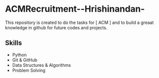 # ACMRecruitment--Hrishinandan-
This repository is created to do the tasks for [ ACM ] and to build a greaat knowledge in github for future codes and projects.
## Skills

- Python  
- Git & GitHub  
- Data Structures & Algorithms  
- Problem Solving
